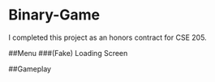 # Binary-Game
I completed this project as an honors contract for CSE 205.

##Menu
###(Fake) Loading Screen

##Gameplay
